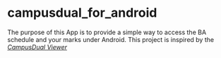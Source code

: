 # campusdual_for_android
 The purpose of this App is to provide a simple way to access the BA schedule and your marks under Android.
 This project is inspired by the *[CampusDual Viewer](https://apps.apple.com/na/app/campus-dual-viewer/id1478663419)*